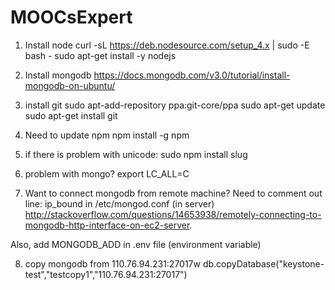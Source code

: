 # MOOCsExpert

1. Install node
curl -sL https://deb.nodesource.com/setup_4.x | sudo -E bash -
sudo apt-get install -y nodejs


2. Install mongodb
https://docs.mongodb.com/v3.0/tutorial/install-mongodb-on-ubuntu/


3. install git
sudo apt-add-repository ppa:git-core/ppa
sudo apt-get update
sudo apt-get install git


4. Need to update npm 
npm install -g npm


5. if there is problem with unicode:
sudo npm install slug


6. problem with mongo?
export LC_ALL=C


7. Want to connect mongodb from remote machine?
Need to comment out line: ip_bound in /etc/mongod.conf (in server)
http://stackoverflow.com/questions/14653938/remotely-connecting-to-mongodb-http-interface-on-ec2-server.

Also, add MONGODB_ADD in .env file (environment variable)

8. copy mongodb from 110.76.94.231:27017w
db.copyDatabase("keystone-test","testcopy1","110.76.94.231:27017")